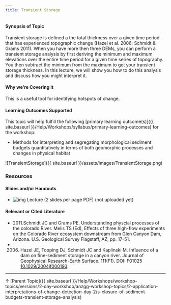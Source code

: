 ```yaml
---
title: Transient Storage
---
```


#### Synopsis of Topic

Transient storage is defined a the total thickness over a given time period that has experienced topographic change (Hazel et al. 2006; Schmidt & Grams 2011). When you have more then three DEMs, you can perform a transient storage analysis by first deriving the minimum and  maximum elevations over the entire time period for a given time series of topography. You then subtract the minimum from the maximum to get your transient storage thickness. In this lecture, we will show you how to do this analysis and discuss how you might interpret it. 

#### Why we're Covering it

This is a useful tool for identifying hotspots of change.

#### Learning Outcomes Supported

This topic will help fulfill the following [primary learning outcome(s)]({{ site.baseurl }}/Help/Workshops/syllabus/primary-learning-outcomes) for the workshop:

- Methods for interpreting and segregating morphological sediment budgets quantitatively in terms of both geomorphic processes and changes in physical habitat

![TransientStorage]({{ site.baseurl }}/assets/images/TransientStorage.png)

### Resources

#### Slides and/or Handouts

- ![img](http://gcdworkshop.joewheaton.org/_/rsrc/1429978007097/workshop-topics/versions/3-day-workshop/3-Day3/u-sediment-budgets/r-transient-storage-analysis/pdfIcon.png) Lecture (2 slides per page PDF) (not uploaded yet)

#### Relevant or Cited Literature

- 2011.Schmidt JC and Grams PE.  Understanding physcial processes of the colorado River. Melis TS (Ed), Effects of three high-flow experiments on the Colorado River ecosystem downstream from Glen Canyon Dam, Arizona. U.S. Geological Survey Flagstaff, AZ, pp. 17-51.
- 2006. Hazel JE, Topping DJ, Schmidt JC and Kaplinski M. Influence of a dam on fine-sediment storage in a canyon river. Journal of Geophysical Research-Earth Surface. 111(F1). DOI: F01025
  [10.1029/2004jf000193](http://dx.doi.org/10.1029/2004jf000193).

------

↑ [Parent Topic]({{ site.baseurl }}/Help/Workshops/workshop-topics/versions/2-day-workshop/anzgg-workshop-topics/2-application-interpretations-of-change-detection-day-2/s-closure-of-sediment-budgets-transient-storage-analysis)           
